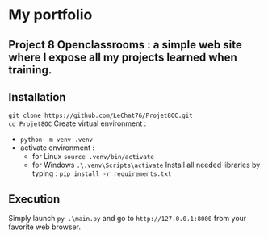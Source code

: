 # My portfolio
## Project 8 Openclassrooms : a simple web site where I expose all my projects learned when training.
## Installation
`git clone https://github.com/LeChat76/Projet8OC.git`  
`cd Projet8OC`
Create virtual environment :
* `python -m venv .venv`
* activate environment :
    * for Linux `source .venv/bin/activate`
    * for Windows `.\.venv\Scripts\activate`
Install all needed libraries by typing : `pip install -r requirements.txt`
## Execution
Simply launch `py .\main.py` and go to `http://127.0.0.1:8000` from your favorite web browser.
